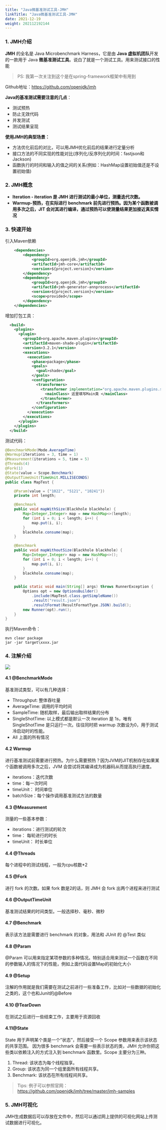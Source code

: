 ```yaml
---
title: "Java微基准测试工具-JMH"
linkTitle: "Java微基准测试工具-JMH"
date: 2021-12-19
weight: 202112192144
---
```




### 1. JMH介绍

**JMH** 的全名是 Java Microbenchmark Harness，它是由 **Java 虚拟机团队**开发的一款用于 Java **微基准测试工具**。说白了就是一个测试工具。用来测试接口的性能

> PS: 我第一次关注到这个是在spring-framework框架中有用到

Github地址：https://github.com/openjdk/jmh

**Java的基准测试需要注意的几点**：

- 测试预热
- 防止无效代码
- 并发测试
- 测试结果呈现

**使用JMH的典型场景：**

- 方法优化前后的对比，可以用JMH优化前后的结果进行定量分析
- 接口方法的不同实现的性能对比(序列化/反序列化的时间：fastjson和Jackson)
- 函数执行的时间和输入的值之间的关系(例如：HashMap设置初始值还是不设置初始值)

### 2. JMH概念

- **Iteration - iteration 是 JMH 进行测试的最小单位，测量迭代次数。**
- **Warmup-预热，在实际进行 benchmark 前先进行预热。因为某个函数被调用多次之后，JIT 会对其进行编译，通过预热可以使测量结果更加接近真实情况**

### 3. 快速开始

引入Maven依赖

```xml
    <dependencies>
        <dependency>
            <groupId>org.openjdk.jmh</groupId>
            <artifactId>jmh-core</artifactId>
            <version>${project.version}</version>
        </dependency>
        <dependency>
            <groupId>org.openjdk.jmh</groupId>
            <artifactId>jmh-generator-annprocess</artifactId>
            <version>${project.version}</version>
            <scope>provided</scope>
        </dependency>
    </dependencies>
```

增加打包工具：

```xml
  <build>
    <plugins>
      <plugin>
        <groupId>org.apache.maven.plugins</groupId>
        <artifactId>maven-shade-plugin</artifactId>
        <version>3.2.1</version>
        <executions>
          <execution>
            <phase>package</phase>
            <goals>
              <goal>shade</goal>
            </goals>
            <configuration>
              <transformers>
                <transformer implementation="org.apache.maven.plugins.shade.resource.ManifestResourceTransformer">
                  <mainClass> 这里填写Main类 </mainClass>
                </transformer>
              </transformers>
            </configuration>
          </execution>
        </executions>
      </plugin>
    </plugins>
  </build>
```

测试代码：

```java
@BenchmarkMode(Mode.AverageTime)
@Warmup(iterations = 3, time = 1)
@Measurement(iterations = 5, time = 5)
@Threads(4)
@Fork(1)
@State(value = Scope.Benchmark)
@OutputTimeUnit(TimeUnit.MILLISECONDS)
public class MapTest {

    @Param(value = {"1022", "5121", "10241"})
    private int length;

    @Benchmark
    public void mapWithSize(Blackhole blackhole) {
        Map<Integer,Integer> map = new HashMap<>(length);
        for (int i = 0; i < length; i++) {
            map.put(i, i);
        }
        blackhole.consume(map);
    }

    @Benchmark
    public void mapWithoutSize(Blackhole blackhole) {
        Map<Integer,Integer> map = new HashMap<>();
        for (int i = 0; i < length; i++) {
            map.put(i, i);
        }
        blackhole.consume(map);
    }

    public static void main(String[] args) throws RunnerException {
        Options opt = new OptionsBuilder()
            .include(MapTest.class.getSimpleName())
            .result("result.json")
            .resultFormat(ResultFormatType.JSON).build();
        new Runner(opt).run();
    }
}
```

执行Maven命令：

```shell
mvn clear package
jar -jar target\xxxx.jar
```

### 4. 注解介绍

![](https://raw.githubusercontent.com/mxsm/picture/main/java/test/JMH%E6%B3%A8%E8%A7%A3.png)

#### 4.1 @BenchmarkMode

基准测试类型，可以有几种选择：

- Throughput: 整体吞吐量
- AverageTime: 调用的平均时间
- SampleTime: 随机取样，最后输出取样结果的分布
- SingleShotTime: 以上模式都是默认一次 iteration 是 1s，唯有 SingleShotTime 是只运行一次。往往同时把 warmup 次数设为0，用于测试冷启动时的性能。
- All 上面的所有情况

#### 4.2 Warmup

进行基准测试前需要进行预热。为什么需要预热？因为JVM的JIT机制存在如果某个函数被调用多次之后，JVM 会尝试将其编译成为机器码从而提高执行速度。

- iterations：迭代次数
- time：每一次时间
- timeUnit： 时间单位
- batchSize：每个操作调用基准测试方法的数量

#### 4.3 @Measurement

测量的一些基本参数：

- iterations：进行测试的轮次
- time： 每轮进行的时长
- timeUnit： 时长单位

#### 4.4 @Threads

每个进程中的测试线程，一般为cpu核数*2

#### 4.5 @Fork

进行 fork 的次数。如果 fork 数是2的话，则 JMH 会 fork 出两个进程来进行测试

#### 4.6 @OutputTimeUnit

基准测试结果的时间类型。一般选择秒、毫秒、微秒

#### 4.7 @Benchmark

表示该方法是需要进行 benchmark 的对象，用法和 JUnit 的 @Test 类似

#### 4.8 @Param

@Param 可以用来指定某项参数的多种情况。特别适合用来测试一个函数在不同的参数输入的情况下的性能，例如上面代码设置Map的初始化大小

#### 4.9 @Setup

注解的作用就是我们需要在测试之前进行一些准备工作，比如对一些数据的初始化之类的，这个也和Junit的@Before

#### 4.10 @TearDown

在测试之后进行一些结束工作，主要用于资源回收

#### 4.11@State

State 用于声明某个类是一个”状态”，然后接受一个 Scope 参数用来表示该状态的共享范围。 因为很多 benchmark 会需要一些表示状态的类，JMH 允许你把这些类以依赖注入的方式注入到 benchmark 函数里。Scope 主要分为三种。

1. Thread: 该状态为每个线程独享。
2. Group: 该状态为同一个组里面所有线程共享。
3. Benchmark: 该状态在所有线程间共享。

> Tips: 例子可以参照官网：https://github.com/openjdk/jmh/tree/master/jmh-samples

### 5. JMH可视化

JMH生成数据后可以存放在文件中，然后可以通过网上提供的可视化网站上传测试数据进行可视化。